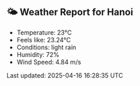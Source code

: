 <!-- WEATHER-START -->
## 🌤 Weather Report for Hanoi

- Temperature: 23°C
- Feels like: 23.24°C
- Conditions: light rain
- Humidity: 72%
- Wind Speed: 4.84 m/s

Last updated: 2025-04-16 16:28:35 UTC
<!-- WEATHER-END -->
